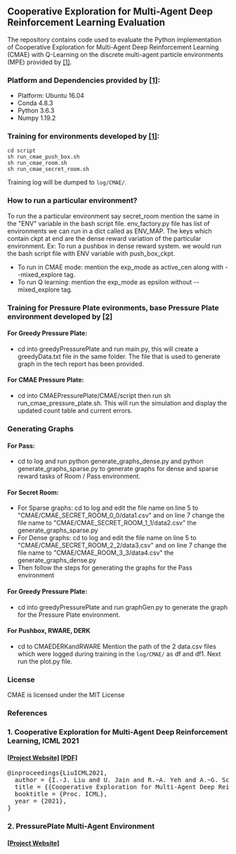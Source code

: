 ## Cooperative Exploration for Multi-Agent Deep Reinforcement Learning Evaluation #

The repository contains code used to evaluate the Python implementation of Cooperative Exploration for Multi-Agent Deep Reinforcement Learning (CMAE) with Q-Learning on the discrete multi-agent particle environments (MPE) provided by [[1]](https://ioujenliu.github.io/CMAE/).

### Platform and Dependencies provided by [[1]](https://ioujenliu.github.io/CMAE/):
* Platform: Ubuntu 16.04
* Conda 4.8.3
* Python 3.6.3
* Numpy 1.19.2

### Training for environments developed by [[1]](https://ioujenliu.github.io/CMAE/):
    cd script
    sh run_cmae_push_box.sh
    sh run_cmae_room.sh
    sh run_cmae_secret_room.sh
Training log will be dumped to `log/CMAE/`.

### How to run a particular environment?
To run the a particular environment say secret_room mention the same in the "ENV" variable in the bash script file. env_factory.py file has list of environments we can run in a dict called as ENV_MAP. The keys which contain ckpt at end are the dense reward variation of the particular environment.
Ex: To run a pushbox in dense reward system. we would run the bash script file with ENV variable with push_box_ckpt.

- To run in CMAE mode: mention the exp_mode as active_cen along with --mixed_explore tag.
- To run Q learning: mention the exp_mode as epsilon without --mixed_explore tag.

### Training for Pressure Plate evironments, base Pressure Plate environment developed by [[2]](https://github.com/uoe-agents/pressureplate)
  #### For Greedy Pressure Plate:
  - cd into greedyPressurePlate and run main.py, this will create a greedyData.txt file in the same folder. The file that is used to generate graph in the tech report has been provided.
  #### For CMAE Pressure Plate:
  - cd into CMAEPressurePlate/CMAE/script then run sh run_cmae_pressure_plate.sh. This will run the simulation and display the updated count table and current errors.
 
### Generating Graphs
#### For Pass:
- cd to log and run python generate_graphs_dense.py and python generate_graphs_sparse.py to generate graphs for dense and sparse reward tasks of Room / Pass environment.
#### For Secret Room:
- For Sparse graphs: cd to log and edit the file name on line 5 to "CMAE/CMAE_SECRET_ROOM_0_0/data1.csv" and on line 7 change the file name to "CMAE/CMAE_SECRET_ROOM_1_1/data2.csv" the generate_graphs_sparse.py
- For Dense graphs: cd to log and edit the file name on line 5 to "CMAE/CMAE_SECRET_ROOM_2_2/data3.csv" and on line 7 change the file name to "CMAE/CMAE_ROOM_3_3/data4.csv" the generate_graphs_dense.py
- Then follow the steps for generating the graphs for the Pass environment
#### For Greedy Pressure Plate:
- cd into greedyPressurePlate and run graphGen.py to generate the graph for the Pressure Plate environment.
#### For Pushbox, RWARE, DERK
- cd to CMAEDERKandRWARE Mention the path of the 2 data.csv files which were logged during training in the `log/CMAE/` as df and df1. Next run the plot.py file.

### License
CMAE is licensed under the MIT License

### References
### 1. Cooperative Exploration for Multi-Agent Deep Reinforcement Learning, ICML 2021
#### [[Project Website]](https://ioujenliu.github.io/CMAE/) [[PDF]](http://proceedings.mlr.press/v139/liu21j/liu21j.pdf)
<pre>
@inproceedings{LiuICML2021,
  author = {I.-J. Liu and U. Jain and R.~A. Yeh and A.~G. Schwing},
  title = {{Cooperative Exploration for Multi-Agent Deep Reinforcement Learning}},
  booktitle = {Proc. ICML},
  year = {2021},
}
</pre>

### 2. PressurePlate Multi-Agent Environment
#### [[Project Website]](https://github.com/uoe-agents/pressureplate)

